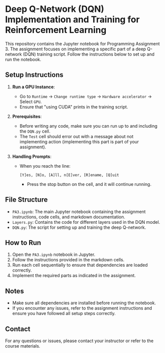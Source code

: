 # Deep Q-Network (DQN) Implementation and Training for Reinforcement Learning

This repository contains the Jupyter notebook for Programming Assignment 3. The assignment focuses on implementing a specific part of a deep Q-network (DQN) training script. Follow the instructions below to set up and run the notebook.

## Setup Instructions

1. **Run a GPU Instance**:
   - Go to `Runtime` -> `Change runtime type` -> `Hardware accelerator` -> Select `GPU`.
   - Ensure that "using CUDA" prints in the training script.

2. **Prerequisites**:
   - Before writing any code, make sure you can run up to and including the `DQN.py` cell.
   - The `Test` cell should error out with a message about not implementing action (implementing this part is part of your assignment).

3. **Handling Prompts**:
   - When you reach the line:
     ```
     [Y]es, [N]o, [A]ll, n[E]ver, [R]ename, [Q]uit
     ```
     - Press the stop button on the cell, and it will continue running.

## File Structure

- `PA3.ipynb`: The main Jupyter notebook containing the assignment instructions, code cells, and markdown documentation.
- `Layers.py`: Contains the code for different layers used in the DQN model.
- `DQN.py`: The script for setting up and training the deep Q-network.

## How to Run

1. Open the `PA3.ipynb` notebook in Jupyter.
2. Follow the instructions provided in the markdown cells.
3. Run each cell sequentially to ensure that dependencies are loaded correctly.
4. Implement the required parts as indicated in the assignment.

## Notes

- Make sure all dependencies are installed before running the notebook.
- If you encounter any issues, refer to the assignment instructions and ensure you have followed all setup steps correctly.

## Contact

For any questions or issues, please contact your instructor or refer to the course materials.
